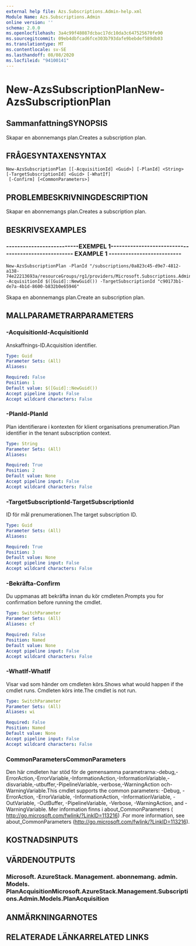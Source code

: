 ```yaml
---
external help file: Azs.Subscriptions.Admin-help.xml
Module Name: Azs.Subscriptions.Admin
online version: ''
schema: 2.0.0
ms.openlocfilehash: 3a4c99f48087dcbac17dc10da3c647525670fe90
ms.sourcegitcommit: 09eb4dbfcad6fce303b793dafe9bebdef589db03
ms.translationtype: MT
ms.contentlocale: sv-SE
ms.lasthandoff: 08/08/2020
ms.locfileid: "94100141"
---
```

# <span data-ttu-id="d37c7-101">New-AzsSubscriptionPlan</span><span class="sxs-lookup"><span data-stu-id="d37c7-101">New-AzsSubscriptionPlan</span></span>

## <span data-ttu-id="d37c7-102">Sammanfattning</span><span class="sxs-lookup"><span data-stu-id="d37c7-102">SYNOPSIS</span></span>
<span data-ttu-id="d37c7-103">Skapar en abonnemangs plan.</span><span class="sxs-lookup"><span data-stu-id="d37c7-103">Creates a subscription plan.</span></span>

## <span data-ttu-id="d37c7-104">FRÅGESYNTAXEN</span><span class="sxs-lookup"><span data-stu-id="d37c7-104">SYNTAX</span></span>

```
New-AzsSubscriptionPlan [[-AcquisitionId] <Guid>] [-PlanId] <String> [-TargetSubscriptionId] <Guid> [-WhatIf]
 [-Confirm] [<CommonParameters>]
```

## <span data-ttu-id="d37c7-105">PROBLEMBESKRIVNING</span><span class="sxs-lookup"><span data-stu-id="d37c7-105">DESCRIPTION</span></span>
<span data-ttu-id="d37c7-106">Skapar en abonnemangs plan.</span><span class="sxs-lookup"><span data-stu-id="d37c7-106">Creates a subscription plan.</span></span>

## <span data-ttu-id="d37c7-107">BESKRIVS</span><span class="sxs-lookup"><span data-stu-id="d37c7-107">EXAMPLES</span></span>

### <span data-ttu-id="d37c7-108">--------------------------EXEMPEL 1--------------------------</span><span class="sxs-lookup"><span data-stu-id="d37c7-108">-------------------------- EXAMPLE 1 --------------------------</span></span>
```
New-AzsSubscriptionPlan -PlanId "/subscriptions/0a823c45-d9e7-4812-a138-74e22213693a/resourceGroups/rg1/providers/Microsoft.Subscriptions.Admin/plans/plan1" -AcquisitionId $([Guid]::NewGuid()) -TargetSubscriptionId "c90173b1-de7a-4b1d-8600-b832b0e65946"
```

<span data-ttu-id="d37c7-109">Skapa en abonnemangs plan.</span><span class="sxs-lookup"><span data-stu-id="d37c7-109">Create an subscription plan.</span></span>

## <span data-ttu-id="d37c7-110">MALLPARAMETRAR</span><span class="sxs-lookup"><span data-stu-id="d37c7-110">PARAMETERS</span></span>

### <span data-ttu-id="d37c7-111">-AcquisitionId</span><span class="sxs-lookup"><span data-stu-id="d37c7-111">-AcquisitionId</span></span>
<span data-ttu-id="d37c7-112">Anskaffnings-ID.</span><span class="sxs-lookup"><span data-stu-id="d37c7-112">Acquisition identifier.</span></span>

```yaml
Type: Guid
Parameter Sets: (All)
Aliases: 

Required: False
Position: 1
Default value: $([Guid]::NewGuid())
Accept pipeline input: False
Accept wildcard characters: False
```

### <span data-ttu-id="d37c7-113">-PlanId</span><span class="sxs-lookup"><span data-stu-id="d37c7-113">-PlanId</span></span>
<span data-ttu-id="d37c7-114">Plan identifierare i kontexten för klient organisations prenumeration.</span><span class="sxs-lookup"><span data-stu-id="d37c7-114">Plan identifier in the tenant subscription context.</span></span>

```yaml
Type: String
Parameter Sets: (All)
Aliases: 

Required: True
Position: 2
Default value: None
Accept pipeline input: False
Accept wildcard characters: False
```

### <span data-ttu-id="d37c7-115">-TargetSubscriptionId</span><span class="sxs-lookup"><span data-stu-id="d37c7-115">-TargetSubscriptionId</span></span>
<span data-ttu-id="d37c7-116">ID för mål prenumerationen.</span><span class="sxs-lookup"><span data-stu-id="d37c7-116">The target subscription ID.</span></span>

```yaml
Type: Guid
Parameter Sets: (All)
Aliases: 

Required: True
Position: 3
Default value: None
Accept pipeline input: False
Accept wildcard characters: False
```

### <span data-ttu-id="d37c7-117">-Bekräfta</span><span class="sxs-lookup"><span data-stu-id="d37c7-117">-Confirm</span></span>
<span data-ttu-id="d37c7-118">Du uppmanas att bekräfta innan du kör cmdleten.</span><span class="sxs-lookup"><span data-stu-id="d37c7-118">Prompts you for confirmation before running the cmdlet.</span></span>

```yaml
Type: SwitchParameter
Parameter Sets: (All)
Aliases: cf

Required: False
Position: Named
Default value: None
Accept pipeline input: False
Accept wildcard characters: False
```

### <span data-ttu-id="d37c7-119">-WhatIf</span><span class="sxs-lookup"><span data-stu-id="d37c7-119">-WhatIf</span></span>
<span data-ttu-id="d37c7-120">Visar vad som händer om cmdleten körs.</span><span class="sxs-lookup"><span data-stu-id="d37c7-120">Shows what would happen if the cmdlet runs.</span></span>
<span data-ttu-id="d37c7-121">Cmdleten körs inte.</span><span class="sxs-lookup"><span data-stu-id="d37c7-121">The cmdlet is not run.</span></span>

```yaml
Type: SwitchParameter
Parameter Sets: (All)
Aliases: wi

Required: False
Position: Named
Default value: None
Accept pipeline input: False
Accept wildcard characters: False
```

### <span data-ttu-id="d37c7-122">CommonParameters</span><span class="sxs-lookup"><span data-stu-id="d37c7-122">CommonParameters</span></span>
<span data-ttu-id="d37c7-123">Den här cmdleten har stöd för de gemensamma parametrarna:-debug,-ErrorAction,-ErrorVariable,-InformationAction,-InformationVariable,-disvariable,-utbuffer,-PipelineVariable,-verbose,-WarningAction och-WarningVariable.</span><span class="sxs-lookup"><span data-stu-id="d37c7-123">This cmdlet supports the common parameters: -Debug, -ErrorAction, -ErrorVariable, -InformationAction, -InformationVariable, -OutVariable, -OutBuffer, -PipelineVariable, -Verbose, -WarningAction, and -WarningVariable.</span></span> <span data-ttu-id="d37c7-124">Mer information finns i about_CommonParameters ( http://go.microsoft.com/fwlink/?LinkID=113216) .</span><span class="sxs-lookup"><span data-stu-id="d37c7-124">For more information, see about_CommonParameters (http://go.microsoft.com/fwlink/?LinkID=113216).</span></span>

## <span data-ttu-id="d37c7-125">KOSTNADS</span><span class="sxs-lookup"><span data-stu-id="d37c7-125">INPUTS</span></span>

## <span data-ttu-id="d37c7-126">VÄRDEN</span><span class="sxs-lookup"><span data-stu-id="d37c7-126">OUTPUTS</span></span>

### <span data-ttu-id="d37c7-127">Microsoft. AzureStack. Management. abonnemang. admin. Models. PlanAcquisition</span><span class="sxs-lookup"><span data-stu-id="d37c7-127">Microsoft.AzureStack.Management.Subscriptions.Admin.Models.PlanAcquisition</span></span>

## <span data-ttu-id="d37c7-128">ANMÄRKNINGAR</span><span class="sxs-lookup"><span data-stu-id="d37c7-128">NOTES</span></span>

## <span data-ttu-id="d37c7-129">RELATERADE LÄNKAR</span><span class="sxs-lookup"><span data-stu-id="d37c7-129">RELATED LINKS</span></span>

